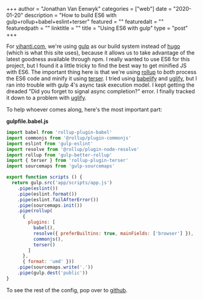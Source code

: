 +++
author = "Jonathan Van Eenwyk"
categories = ["web"]
date = "2020-01-20"
description = "How to build ES6 with gulp+rollup+babel+eslint+terser"
featured = ""
featuredalt = ""
featuredpath = ""
linktitle = ""
title = "Using ES6 with gulp"
type = "post"
+++

For [vihanti.com](https://www.vihanti.com), we're using
[gulp](https://gulpjs.com/) as our build system instead of
[hugo](https://gohugo.io/) (which is what this site uses), because it allows us
to take advantage of the latest goodness available through npm.  I really wanted
to use ES6 for this project, but I found it a little tricky to find the best way
to get minified JS with ES6.  The important thing here is that we're using
[rollup](https://www.npmjs.com/package/gulp-better-rollup) to *both* process the
ES6 code and minify it using
[terser](https://www.npmjs.com/package/rollup-plugin-terser). I tried using
[babelify](https://github.com/babel/babelify) and
[uglify](https://www.npmjs.com/package/gulp-uglify), but I ran into trouble with
gulp 4's async task execution model.  I kept getting the dreaded "Did you
forget to signal async completion?" error.  I finally tracked it down to a
problem with [uglify](https://github.com/terinjokes/gulp-uglify/issues/358).

To help whoever comes along, here's the most important part:

**gulpfile.babel.js**
```js
import babel from 'rollup-plugin-babel'
import commonjs from '@rollup/plugin-commonjs'
import eslint from 'gulp-eslint'
import resolve from '@rollup/plugin-node-resolve'
import rollup from 'gulp-better-rollup'
import { terser } from 'rollup-plugin-terser'
import sourcemaps from 'gulp-sourcemaps'

export function scripts () {
  return gulp.src('app/scripts/app.js')
    .pipe(eslint())
    .pipe(eslint.format())
    .pipe(eslint.failAfterError())
    .pipe(sourcemaps.init())
    .pipe(rollup(
      {
        plugins: [
          babel(),
          resolve({ preferBuiltins: true, mainFields: ['browser'] }),
          commonjs(),
          terser()
        ]
      },
      { format: 'umd' }))
    .pipe(sourcemaps.write('.'))
    .pipe(gulp.dest('public'))
}
```

To see the rest of the config, pop over to
[github](https://github.com/vihanti/vihanti.com/blob/master/gulpfile.babel.js).

